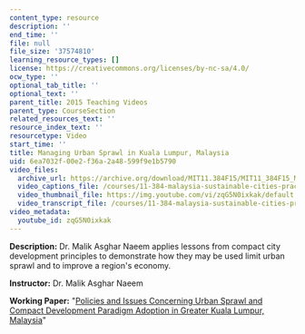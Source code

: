```yaml
---
content_type: resource
description: ''
end_time: ''
file: null
file_size: '37574810'
learning_resource_types: []
license: https://creativecommons.org/licenses/by-nc-sa/4.0/
ocw_type: ''
optional_tab_title: ''
optional_text: ''
parent_title: 2015 Teaching Videos
parent_type: CourseSection
related_resources_text: ''
resource_index_text: ''
resourcetype: Video
start_time: ''
title: Managing Urban Sprawl in Kuala Lumpur, Malaysia
uid: 6ea7032f-00e2-f36a-2a48-599f9e1b5790
video_files:
  archive_url: https://archive.org/download/MIT11.384F15/MIT11_384F15_Malik_300k.mp4
  video_captions_file: /courses/11-384-malaysia-sustainable-cities-practicum-spring-2018/79c5711702365249976868da802cb164_zqG5N0ixkak.vtt
  video_thumbnail_file: https://img.youtube.com/vi/zqG5N0ixkak/default.jpg
  video_transcript_file: /courses/11-384-malaysia-sustainable-cities-practicum-spring-2018/93b55c04b879090c048dd2e7de59dba6_zqG5N0ixkak.pdf
video_metadata:
  youtube_id: zqG5N0ixkak
---
```


**Description:** Dr. Malik Asghar Naeem applies lessons from compact city development principles to demonstrate how they may be used limit urban sprawl and to improve a region's economy.

**Instructor:** Dr. Malik Asghar Naeem

**Working Paper:** "[Policies and Issues Concerning Urban Sprawl and Compact Development Paradigm Adoption in Greater Kuala Lumpur, Malaysia](https://malaysiacities.mit.edu/paperNaeem)"

